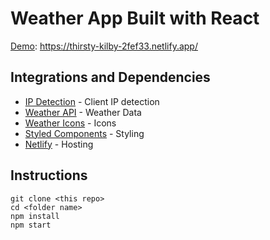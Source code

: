 # Weather App Built with React
[Demo](https://thirsty-kilby-2fef33.netlify.app/): https://thirsty-kilby-2fef33.netlify.app/

## Integrations and Dependencies
- [IP Detection](ipapi.co) - Client IP detection
- [Weather API](openweathermap.org) - Weather Data
- [Weather Icons](https://github.com/erikflowers/weather-icons) - Icons
- [Styled Components](https://styled-components.com/) - Styling
- [Netlify](netlify.com) - Hosting
## Instructions
```
git clone <this repo>
cd <folder name>
npm install
npm start
```
